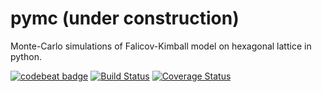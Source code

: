 # pymc (under construction)
Monte-Carlo simulations of Falicov-Kimball model on hexagonal lattice in python.

[![codebeat badge](https://codebeat.co/badges/658ed05d-6b5f-45c5-a70d-c3ebdef5924f)](https://codebeat.co/projects/github-com-promny-pymc_pp-master)
[![Build Status](https://travis-ci.com/PROMNY/pymc_pp.svg?branch=master)](https://travis-ci.com/PROMNY/pymc_pp)
[![Coverage Status](https://coveralls.io/repos/github/PROMNY/pymc_pp/badge.svg?branch=master)](https://coveralls.io/github/PROMNY/pymc_pp?branch=master)